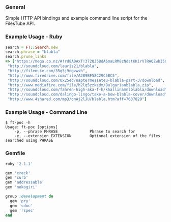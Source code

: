 ### General
Simple HTTP API bindings and example command line script for the FilesTube API.

### Example Usage - Ruby
```ruby
search = FT::Search.new
search.phrase = "blabla"
search.prune_links
=> ["https://mega.co.nz/#!rd8A0AxT!372QJ5BdA6maLRM8zNdstKKirVlRAQZwbI5OG82yYtc",
 "http://soundcloud.com/lauris21/blabla",
 "http://filenuke.com/35q5j9ngvwsh",
 "http://www.firedrive.com/file/A289BF58C29C5BC5",
 "http://soundcloud.com/0x25ec/naptermeszeteu-blabla-part-3/download",
 "http://www.mediafire.com/file/h2lq5zzkzdm/Bulgarianblabla.zip",
 "http://soundcloud.com/fahren-high-aka-f-h/khallinamnlblabla/download",
 "http://soundcloud.com/dalingo-lingo/take-a-bow-blabla-cover/download",
 "http://www.4shared.com/mp3/onAj2lJU/blabla.htm?aff=7637829"]

```

### Example Usage - Command Line
```
$ ft-poc -h
Usage: ft-poc [options]
    -p, --phrase PHRASE              Phrase to search for
    -e, --extension EXTENSION        Optional extension of the files searched using PHRASE
```

### Gemfile
```ruby
ruby '2.1.1'

gem 'crack'
gem 'curb'
gem 'addressable'
gem 'nokogiri'

group :development do
  gem 'pry'
  gem 'sdoc'
  gem 'rspec'
end
```